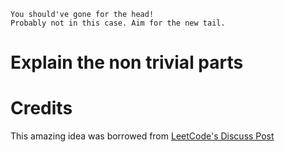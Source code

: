     You should've gone for the head! 
    Probably not in this case. Aim for the new tail.
    
    
    
# Explain the non trivial parts    


# Credits
This amazing idea was borrowed from [LeetCode's Discuss Post](https://leetcode.com/problems/rotate-list/discuss/22735/My-clean-C%2B%2B-code-quite-standard-(find-tail-and-reconnect-the-list))
